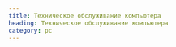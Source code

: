 ```yaml
---
title: Техническое обслуживание компьютера
heading: Техническое обслуживание компьютера
category: pc
---
```

